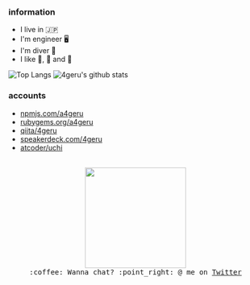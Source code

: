 <h3>information</h3>
<ul>
  <li>I live in 🇯🇵</li>
  <li>I'm engineer 🖥️</li>
  <li>I'm diver 🌊</li>
  <li>I like 🐼, 🍣 and 🍺</li>
</ul>

![Top Langs](https://github-readme-stats.vercel.app/api/top-langs/?username=4geru&hide=html)
![4geru's github stats](https://github-readme-stats.vercel.app/api?username=4geru&show_icons=true&count_private=true&line_height=40)

<h3>accounts</h3>
<ul>
  <li><a href="https://www.npmjs.com/~a4geru">npmjs.com/a4geru</a></li>
  <li><a href="https://rubygems.org/profiles/a4geru">rubygems.org/a4geru</a></li>
  <li><a href="https://qiita.com/4geru">qiita/4geru</a></li>
  <li><a href="https://speakerdeck.com/4geru">speakerdeck.com/4geru</a></li>
  <li><a href="https://atcoder.jp/users/uchi">atcoder/uchi</a></li>
</ul>

<p align="center">
  <br />
  <img src="https://media0.giphy.com/media/ieaUdBJJC19uw/200.webp?cid=ecf05e4778f03a6aaa69ff1c40552312b4213d2ed4e51f84&rid=200.webp" width="200px">
  <br />
  <samp>
    :coffee: Wanna chat? :point_right: @ me on <a href="https://twitter.com/_4geru">Twitter</a>
  </samp>
</p>
